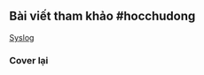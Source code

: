 ## Bài viết tham khảo #hocchudong 
[Syslog](https://github.com/hocchudong/Syslog?tab=readme-ov-file#gioithieu)
### Cover lại
